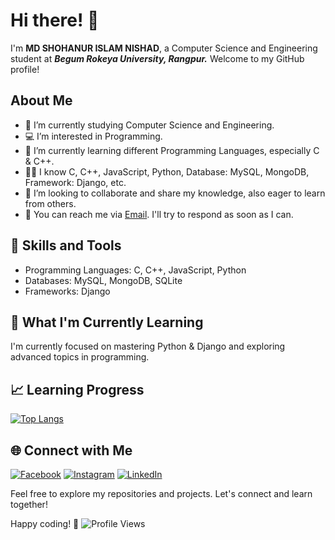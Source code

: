 # Hi there! 👋

I'm **MD SHOHANUR ISLAM NISHAD**, a Computer Science and Engineering student at ***Begum Rokeya University, Rangpur.*** Welcome to my GitHub profile!

## About Me

- 🌱 I’m currently studying Computer Science and Engineering.
- 💻 I’m interested in Programming.
- 🚀 I’m currently learning different Programming Languages, especially C & C++.
- 👨‍💻 I know C, C++, JavaScript, Python, Database: MySQL, MongoDB, Framework: Django, etc.
- 🤝 I’m looking to collaborate and share my knowledge, also eager to learn from others.
- 📧 You can reach me via [Email](mailto:shohanurnishad@gmail.com). I'll try to respond as soon as I can.

## 🚀 Skills and Tools

- Programming Languages: C, C++, JavaScript, Python
- Databases: MySQL, MongoDB, SQLite
- Frameworks: Django

## 🌱 What I'm Currently Learning

I'm currently focused on mastering Python & Django and exploring advanced topics in programming.

## 📈 Learning Progress

[![Top Langs](https://github-readme-stats.vercel.app/api/top-langs/?username=s-nishad&layout=compact)](https://github.com/anuraghazra/github-readme-stats)

## 🌐 Connect with Me

[![Facebook][facebook-shield]][facebook-url] [![Instagram][instagram-shield]][instagram-url] [![LinkedIn][linkedin-shield]][linkedin-url]

Feel free to explore my repositories and projects. Let's connect and learn together!

Happy coding! 🚀
![Profile Views](https://komarev.com/ghpvc/?username=s-nishad&color=blue)

[facebook-shield]: https://img.shields.io/badge/Facebook-1877f2?style=for-the-badge&logo=facebook&logoColor=white
[facebook-url]: https://www.facebook.com/shohanurislam.nishad
[instagram-shield]: https://img.shields.io/badge/Instagram-e4405f?style=for-the-badge&logo=instagram&logoColor=white
[instagram-url]: https://www.instagram.com/nishad.shohanur
[linkedin-shield]: https://img.shields.io/badge/LinkedIn-0077b5?style=for-the-badge&logo=linkedin&logoColor=white
[linkedin-url]: https://www.linkedin.com/in/ShohanurNishad
